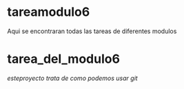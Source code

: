 # tareamodulo6
Aqui se encontraran todas las tareas de diferentes modulos
# tarea_del_modulo6
_esteproyecto trata de como podemos usar git_

